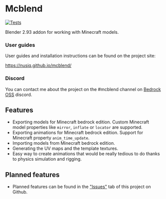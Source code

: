 # Mcblend
[![Tests](https://github.com/Nusiq/mcblend/actions/workflows/tests.yml/badge.svg)](https://github.com/Nusiq/mcblend/actions/workflows/tests.yml)

Blender 2.93 addon for working with Minecraft models.

### User guides
User guides and installation instructions can be found on the project site:

https://nusiq.github.io/mcblend/

### Discord
You can contact me about the project on the #mcblend channel on  [Bedrock OSS](https://discord.gg/trD68msd) discord.

## Features
- Exporting models for Minecraft bedrock edition. Custom Minecraft model
  properties like `mirror`, `inflate` or `locator` are supported.
- Exporting animations for Minecraft bedrock edition. Support for Minecraft
  property `anim_time_update`.
- Importing models from Minecraft bedrock edition.
- Generating the UV maps and the template textures.
- Easy way to create animations that would be really tedious to do thanks to
  physics simulation and rigging.
## Planned features
- Planned features can be found in the
["Issues"](https://github.com/Nusiq/mcblend/issues)
tab of this project on Github.
